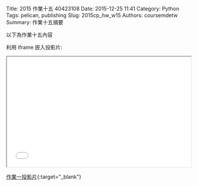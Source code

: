 Title: 2015 作業十五 40423108
Date: 2015-12-25 11:41
Category: Python
Tags: pelican, publishing
Slug: 2015cp_hw_w15
Authors: coursemdetw
Summary: 作業十五摘要

以下為作業十五內容

利用 iframe 嵌入投影片:

<iframe src="w15.html" width="500" height="300"></iframe>

[作業一投影片](w15.html){:target="_blank"}

